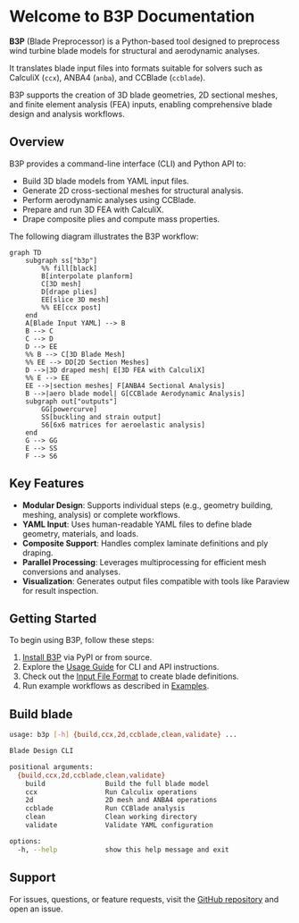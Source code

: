 # Welcome to B3P Documentation

**B3P** (Blade Preprocessor) is a Python-based tool designed to preprocess wind turbine blade models for structural and aerodynamic analyses. 

It translates blade input files into formats suitable for solvers such as CalculiX (`ccx`), ANBA4 (`anba`), and CCBlade (`ccblade`). 

B3P supports the creation of 3D blade geometries, 2D sectional meshes, and finite element analysis (FEA) inputs, enabling comprehensive blade design and analysis workflows.

## Overview

B3P provides a command-line interface (CLI) and Python API to:

- Build 3D blade models from YAML input files.
- Generate 2D cross-sectional meshes for structural analysis.
- Perform aerodynamic analyses using CCBlade.
- Prepare and run 3D FEA with CalculiX.
- Drape composite plies and compute mass properties.

The following diagram illustrates the B3P workflow:

```mermaid
graph TD
    subgraph ss["b3p"]
        %% fill[black]
        B[interpolate planform]
        C[3D mesh]
        D[drape plies]
        EE[slice 3D mesh]
        %% EE[ccx post]
    end
    A[Blade Input YAML] --> B 
    B --> C 
    C --> D 
    D --> EE
    %% B --> C[3D Blade Mesh]
    %% EE --> DD[2D Section Meshes]
    D -->|3D draped mesh| E[3D FEA with CalculiX]
    %% E --> EE
    EE -->|section meshes| F[ANBA4 Sectional Analysis]
    B -->|aero blade model| G[CCBlade Aerodynamic Analysis]
    subgraph out["outputs"]
        GG[powercurve]
        SS[buckling and strain output]
        S6[6x6 matrices for aeroelastic analysis]
    end
    G --> GG
    E --> SS
    F --> S6
```

## Key Features

- **Modular Design**: Supports individual steps (e.g., geometry building, meshing, analysis) or complete workflows.
- **YAML Input**: Uses human-readable YAML files to define blade geometry, materials, and loads.
- **Composite Support**: Handles complex laminate definitions and ply draping.
- **Parallel Processing**: Leverages multiprocessing for efficient mesh conversions and analyses.
- **Visualization**: Generates output files compatible with tools like Paraview for result inspection.

## Getting Started

To begin using B3P, follow these steps:

1. [Install B3P](installation.md) via PyPI or from source.
2. Explore the [Usage Guide](usage.md) for CLI and API instructions.
3. Check out the [Input File Format](use/inputfile.md) to create blade definitions.
4. Run example workflows as described in [Examples](examples/blade_test.md).

## Build blade

```bash
usage: b3p [-h] {build,ccx,2d,ccblade,clean,validate} ...

Blade Design CLI

positional arguments:
  {build,ccx,2d,ccblade,clean,validate}
    build               Build the full blade model
    ccx                 Run Calculix operations
    2d                  2D mesh and ANBA4 operations
    ccblade             Run CCBlade analysis
    clean               Clean working directory
    validate            Validate YAML configuration

options:
  -h, --help            show this help message and exit
```


## Support

For issues, questions, or feature requests, visit the [GitHub repository](https://github.com/wr1/b3p) and open an issue.

